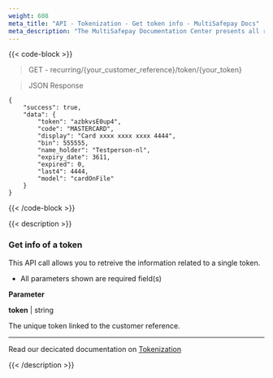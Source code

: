 ```yaml
---
weight: 608
meta_title: "API - Tokenization - Get token info - MultiSafepay Docs"
meta_description: "The MultiSafepay Documentation Center presents all relevant information about our Plugins and API. You can also find support pages for Payment Methods, Tools and General Questions as well as the contact details of our Support and Integration Teams."
---
```


{{< code-block >}}

> GET - recurring/{your_customer_reference}/token/{your_token}

> JSON Response

```shell
{
    "success": true,
    "data": {
        "token": "azbkvsE0up4",
        "code": "MASTERCARD",
        "display": "Card xxxx xxxx xxxx 4444",
        "bin": 555555,
        "name_holder": "Testperson-nl",
        "expiry_date": 3611,
        "expired": 0,
        "last4": 4444,
        "model": "cardOnFile"
    }
}
```

{{< /code-block >}}

{{< description >}}

### Get info of a token

This API call allows you to retreive the information related to a single token.

* All parameters shown are required field(s)

**Parameter**

__token__ | string

The unique token linked to the customer reference.  

----------------
Read our decicated documentation on [Tokenization](https://docs.multisafepay.com/tools/tokenization)

{{< /description >}}